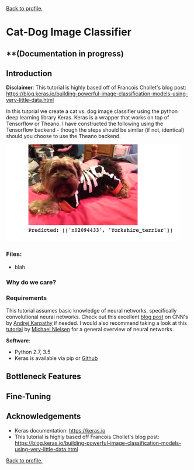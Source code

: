 [Back to profile.](http://mgallow.github.io)

# Cat-Dog Image Classifier

## **(Documentation in progress)

## Introduction

**Disclaimer**: This tutorial is highly based off of Francois Chollet's blog post: https://blog.keras.io/building-powerful-image-classification-models-using-very-little-data.html

In this tutorial we create a cat vs. dog image classifier using the python deep learning library Keras. Keras is a wrapper that works on top of Tensorflow or Theano. I have constructed the following using the Tensorflow backend - though the steps should be similar (if not, identical) should you choose to use the Theano backend.

![](example.png)

### Files:

- blah

### Why do we care?



### Requirements

This tutorial assumes basic knowledge of neural networks, specifically convolutional neural networks. Check out this excellent [blog post](http://cs231n.github.io/convolutional-networks/) on CNN's by [Andrej Karpathy](http://cs.stanford.edu/people/karpathy/) if needed. I would also recommend taking a look at this [tutorial](http://neuralnetworksanddeeplearning.com) by [Michael Nielsen](http://michaelnielsen.org) for a general overview of neural networks.

**Software**:
- Python 2.7, 3.5
- Keras is available via pip or [Github](https://github.com/fchollet/keras)

## Bottleneck Features

## Fine-Tuning


## Acknowledgements

- Keras documentation: https://keras.io
- This tutorial is highly based off Francois Chollet's blog post: https://blog.keras.io/building-powerful-image-classification-models-using-very-little-data.html



[Back to profile.](http://mgallow.github.io)
